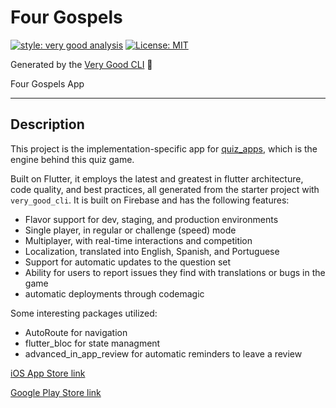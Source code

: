 # Four Gospels

[![style: very good analysis][very_good_analysis_badge]][very_good_analysis_link]
[![License: MIT][license_badge]][license_link]

Generated by the [Very Good CLI][very_good_cli_link] 🤖

Four Gospels App

---

## Description

This project is the implementation-specific app for [quiz_apps](https://github.com/JakeHadley/quiz_apps), which is the engine behind this quiz game.

Built on Flutter, it employs the latest and greatest in flutter architecture, code quality, and best practices, all generated from the starter project with `very_good_cli`. It is built on Firebase and has the following features:

- Flavor support for dev, staging, and production environments
- Single player, in regular or challenge (speed) mode
- Multiplayer, with real-time interactions and competition
- Localization, translated into English, Spanish, and Portuguese
- Support for automatic updates to the question set
- Ability for users to report issues they find with translations or bugs in the game
- automatic deployments through codemagic

Some interesting packages utilized:

- AutoRoute for navigation
- flutter_bloc for state managment
- advanced_in_app_review for automatic reminders to leave a review

[iOS App Store link](https://apps.apple.com/us/app/four-gospels-quiz/id6444502001)

[Google Play Store link](https://play.google.com/store/apps/details?id=app.exigentdev.four_gospels&hl=en_US)

[coverage_badge]: coverage_badge.svg
[flutter_localizations_link]: https://api.flutter.dev/flutter/flutter_localizations/flutter_localizations-library.html
[internationalization_link]: https://flutter.dev/docs/development/accessibility-and-localization/internationalization
[license_badge]: https://img.shields.io/badge/license-MIT-blue.svg
[license_link]: https://opensource.org/licenses/MIT
[very_good_analysis_badge]: https://img.shields.io/badge/style-very_good_analysis-B22C89.svg
[very_good_analysis_link]: https://pub.dev/packages/very_good_analysis
[very_good_cli_link]: https://github.com/VeryGoodOpenSource/very_good_cli
